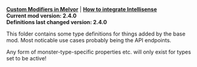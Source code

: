 **[Custom Modifiers in Melvor](https://github.com/KumaV1/Custom-Modifiers-in-Melvor)** | **[How to integrate Intellisense](https://github.com/KumaV1/Custom-Modifiers-in-Melvor/blob/develop/ModCreatorReadme.md#intellisense)**\
**Current mod version: 2.4.0**\
**Definitions last changed version: 2.4.0**

This folder contains some type definitions for things added by the base mod.
Most noticable use cases probably being the API endpoints.

Any form of monster-type-specific properties etc. will only exist for types set to be active!